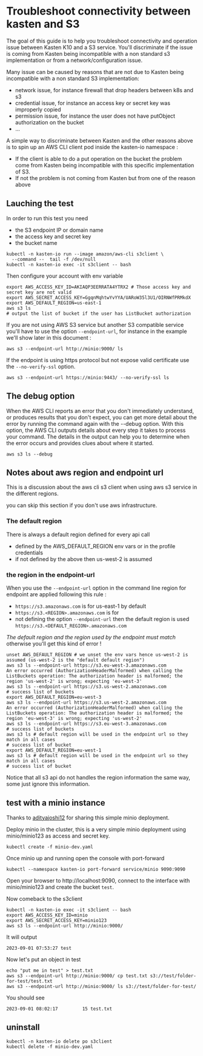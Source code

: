 # Troubleshoot connectivity between kasten and S3

The goal of this guide is to help you troubleshoot connectivity and operation 
issue between Kasten K10 and a S3 service. You'll discriminate if the issue is 
coming from Kasten being incompatible with a non standard s3 implementation
or from a network/configuration issue. 

Many issue can be caused by reasons that are not due to Kasten being incompatible with 
a non standard S3 implementation: 
- network issue, for instance firewall that drop headers between k8s and s3
- credential issue, for instance an access key or secret key was improperly 
copied
- permission issue, for instance the user does not have putObject authorization 
on the bucket
- ...

A simple way to discriminate between Kasten and the other reasons above is to 
spin up an AWS CLI client pod inside the kasten-io namespace : 

- If the client is able to do a put operation on the bucket the problem come 
from Kasten being incompatible with this specific implementation of S3.
- If not the problem is not coming from Kasten but from one of the reason above

## Lauching the test 

In order to run this test you need 
- the S3 endpoint IP or domain name
- the access key and secret key 
- the bucket name


```
kubectl -n kasten-io run --image amazon/aws-cli s3client \
  --command --  tail -f /dev/null
kubectl -n kasten-io exec -it s3client -- bash
```

Then configure your account with env variable 
```
export AWS_ACCESS_KEY_ID=AKIAQP3EERRATA4YTRX2 # Those access key and secret key are not valid
export AWS_SECRET_ACCESS_KEY=GgqnMqhtwYvYYA/UARoW35l3U1/OIRNWfPRMkdX
export AWS_DEFAULT_REGION=us-east-1
aws s3 ls
# output the list of bucket if the user has ListBucket authorization 
```

If you are not using AWS S3 service but another S3 compatible service 
you'll have to use the option `--endpoint-url`, for instance in the 
example we'll show later in this document :

```
aws s3 --endpoint-url http://minio:9000/ ls
```

If the endpoint is using https protocol but not expose valid certificate 
use the `--no-verify-ssl` option.
```
aws s3 --endpoint-url https://minio:9443/ --no-verify-ssl ls
```

## The debug option 

When the AWS CLI reports an error that you don't immediately understand, 
or produces results that you don't expect, you can get more detail about 
the error by running the command again with the --debug option. With this 
option, the AWS CLI outputs details about every step it takes to process 
your command. The details in the output can help you to determine when 
the error occurs and provides clues about where it started.

```
aws s3 ls --debug
```

## Notes about aws region and endpoint url 

This is a discussion about the aws cli s3 client when using 
aws s3 service in the different regions.

you can skip this section if you don't use aws infrastructure. 

### The default region 
There is always a default region defined for every api call 
- defined by the AWS_DEFAULT_REGION env vars or in the profile credentials 
- if not defined by the above then us-west-2 is assumed

### the region in the endpoint-url
When you use the `--endpoint-url` option in the command line region for endpoint 
are applied following this rule :  
- `https://s3.amazonaws.com` is for us-east-1 by default 
- `https://s3.<REGION>.amazonaws.com` is for <REGION>
- not defining the option `--endpoint-url` then the default region is used `https://s3.<DEFAULT_REGION>.amazonaws.com`


*The default region and the region used by the endpoint must match* otherwise you'll get this kind of error ! 

```
unset AWS_DEFAULT_REGION # we unset the env vars hence us-west-2 is assumed (us-west-2 is the "default default region")
aws s3 ls --endpoint-url https://s3.eu-west-3.amazonaws.com
An error occurred (AuthorizationHeaderMalformed) when calling the ListBuckets operation: The authorization header is malformed; the region 'us-west-2' is wrong; expecting 'eu-west-3'
aws s3 ls --endpoint-url https://s3.us-west-2.amazonaws.com
# success list of buckets 
export AWS_DEFAULT_REGION=eu-west-3 
aws s3 ls --endpoint-url https://s3.us-west-2.amazonaws.com
An error occurred (AuthorizationHeaderMalformed) when calling the ListBuckets operation: The authorization header is malformed; the region 'eu-west-3' is wrong; expecting 'us-west-2'
aws s3 ls --endpoint-url https://s3.eu-west-3.amazonaws.com
# success list of buckets
aws s3 ls # default region will be used in the endpoint url so they match in all cases 
# success list of bucket 
export AWS_DEFAULT_REGION=eu-west-1
aws s3 ls # default region will be used in the endpoint url so they match in all cases 
# success list of bucket 
```

Notice that all s3 api do not handles the region information the same way, some just ignore this information.

## test with a minio instance 

Thanks to [adityajoshi12](https://github.com/adityajoshi12/kubernetes-development) for sharing this simple minio deployment.

Deploy minio in the cluster, this is a very simple minio deployment using minio/minio123 as access and secret key.

```
kubectl create -f minio-dev.yaml
```

Once minio up and running open the console with port-forward 
```
kubectl --namespace kasten-io port-forward service/minio 9090:9090  
```

Open your browser to http://localhost:9090, connect to the interface with minio/minio123 and create the bucket `test`.

Now comeback to the s3client 
```
kubectl -n kasten-io exec -it s3client -- bash
export AWS_ACCESS_KEY_ID=minio
export AWS_SECRET_ACCESS_KEY=minio123
aws s3 ls --endpoint-url http://minio:9000/
```

It will output
```
2023-09-01 07:53:27 test
```

Now let's put an object in test 
```
echo "put me in test" > test.txt
aws s3 --endpoint-url http://minio:9000/ cp test.txt s3://test/folder-for-test/test.txt 
aws s3 --endpoint-url http://minio:9000/ ls s3://test/folder-for-test/
```

You should see 
```
2023-09-01 08:02:17         15 test.txt
```

## uninstall 

```
kubectl -n kasten-io delete po s3client
kubectl delete -f minio-dev.yaml
```